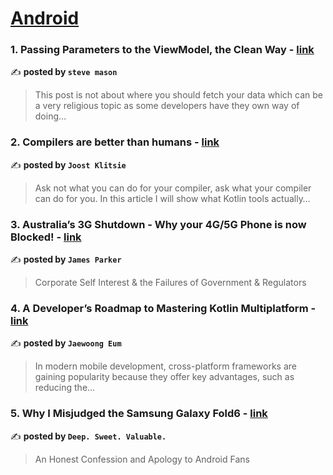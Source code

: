 
<h1><a href=https://medium.com/tag/android/recommended target="_blank" rel="noopener noreferrer">Android</a></h1>
<h3>1. Passing Parameters to the ViewModel, the Clean Way - <a href="https://medium.com/@stevekitkat/passing-parameters-to-the-viewmodel-the-clean-way-1bf41605c5aa" target="_blank" rel="noopener noreferrer">link</a></h3>

✍️ **posted by `steve mason`**

<blockquote>This post is not about where you should fetch your data which can be a very religious topic as some developers have they own way of doing…</blockquote>

<h3>2. Compilers are better than humans - <a href="https://medium.com/@joostklitsie/compilers-are-better-than-humans-216e84e2dda4" target="_blank" rel="noopener noreferrer">link</a></h3>

✍️ **posted by `Joost Klitsie`**

<blockquote>Ask not what you can do for your compiler, ask what your compiler can do for you. In this article I will show what Kotlin tools actually…</blockquote>

<h3>3. Australia’s 3G Shutdown - Why your 4G/5G Phone is now Blocked! - <a href="https://medium.com/@jamesdwho/australias-3g-shutdown-why-your-4g-5g-phone-is-now-blocked-5900cd5361e2" target="_blank" rel="noopener noreferrer">link</a></h3>

✍️ **posted by `James Parker`**

<blockquote>Corporate Self Interest & the Failures of Government & Regulators</blockquote>

<h3>4. A Developer’s Roadmap to Mastering Kotlin Multiplatform - <a href="https://medium.com/@skydoves/a-developers-roadmap-to-mastering-kotlin-multiplatform-e4e03aef765f" target="_blank" rel="noopener noreferrer">link</a></h3>

✍️ **posted by `Jaewoong Eum`**

<blockquote>In modern mobile development, cross-platform frameworks are gaining popularity because they offer key advantages, such as reducing the…</blockquote>

<h3>5. Why I Misjudged the Samsung Galaxy Fold6 - <a href="https://medium.com/deep-sweet-valuable/why-i-misjudged-the-samsung-galaxy-fold6-366c3665d27f" target="_blank" rel="noopener noreferrer">link</a></h3>

✍️ **posted by `Deep. Sweet. Valuable.`**

<blockquote>An Honest Confession and Apology to Android Fans</blockquote>

